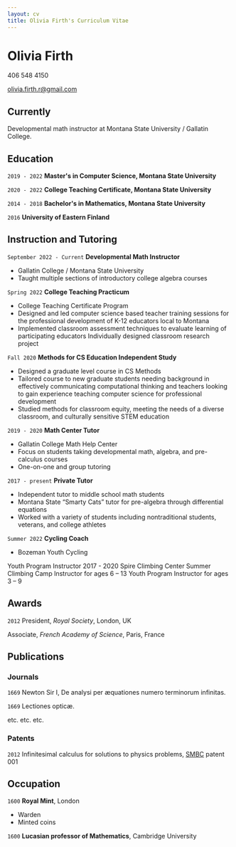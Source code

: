 ```yaml
---
layout: cv
title: Olivia Firth's Curriculum Vitae
---
```

# Olivia Firth 
406 548 4150 
<div id="webaddress">
<a href="olivia.firth.r@gmail.com">olivia.firth.r@gmail.com</a>
</div>


## Currently

Developmental math instructor at Montana State University / Gallatin College. 


## Education

`2019 - 2022`
__Master's in Computer Science, Montana State University__

`2020 - 2022`
__College Teaching Certificate, Montana State University__

`2014 - 2018`
__Bachelor's in Mathematics, Montana State University__

`2016`
__University of Eastern Finland__

## Instruction and Tutoring 

`September 2022 - Current`
__Developmental Math Instructor__						   
- Gallatin College / Montana State University 
- Taught multiple sections of introductory college algebra courses

`Spring 2022`
__College Teaching Practicum__ 						                           
- College Teaching Certificate Program
- Designed and led computer science based teacher training sessions for the professional development of K-12 educators local to Montana 
 - Implemented classroom assessment techniques to evaluate learning of participating educators
Individually designed classroom research project

`Fall 2020`
__Methods for CS Education Independent Study__  			                                           
- Designed a graduate level course in CS Methods
- Tailored course to new graduate students needing background in effectively communicating computational thinking and teachers looking to gain experience teaching computer science for professional development 
- Studied methods for classroom equity, meeting the needs of a diverse classroom, and culturally sensitive STEM education

`2019 - 2020` 
__Math Center Tutor__                                                                                  
- Gallatin College Math Help Center
- Focus on students taking developmental math, algebra,  and pre-calculus courses 
- One-on-one and group tutoring 

`2017 - present`
__Private Tutor__								                        
- Independent tutor to middle school math students 
- Montana State “Smarty Cats” tutor for pre-algebra through differential equations
- Worked with a variety of students including nontraditional students, veterans, and college athletes 

`Summer 2022`
__Cycling Coach__ 	       	      			                                                      
- Bozeman Youth Cycling 

Youth Program Instructor							                            2017 - 2020
Spire Climbing Center
Summer Climbing Camp Instructor for ages 6 – 13
Youth Program Instructor for ages 3 – 9 

## Awards

`2012`
President, *Royal Society*, London, UK

Associate, *French Academy of Science*, Paris, France



## Publications

<!-- A list is also available [online](http://scholar.google.co.uk/citations?user=LTOTl0YAAAAJ) -->

### Journals

`1669`
Newton Sir I, De analysi per æquationes numero terminorum infinitas. 

`1669`
Lectiones opticæ.

etc. etc. etc.

### Patents

`2012`
Infinitesimal calculus for solutions to physics problems, [SMBC](http://www.techdirt.com/articles/20121011/09312820678/if-patents-had-been-around-time-newton.shtml) patent 001


## Occupation

`1600`
__Royal Mint__, London

- Warden
- Minted coins

`1600`
__Lucasian professor of Mathematics__, Cambridge University



<!-- ### Footer

Last updated: May 2013 -->


